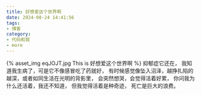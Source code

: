 ```yaml
---
title: 好想爱这个世界啊
date: 2024-08-24 14:41:56
tags:
- 博客
category:
- 代码和我
- more
---
```

{% asset_img eqJOJT.jpg This is 好想爱这个世界啊 %}
抑郁症它还在，
我知道我生病了，可是它不像感冒吃了药就好，
有时候感觉像坠入沼泽，越挣扎陷的越深，或者如同生活在光明的背影里，
会突然想哭，会觉得活着好累，
你问我为什么还活着，我还不知道，
但我觉得活着是种奇迹，
死亡是巨大的浪费。




